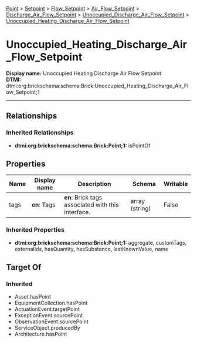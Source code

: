 [Point](../../../../../Point.md) > [Setpoint](../../../../Setpoint.md) > [Flow_Setpoint](../../../Flow_Setpoint.md) > [Air_Flow_Setpoint](../../Air_Flow_Setpoint.md) > [Discharge_Air_Flow_Setpoint](../Discharge_Air_Flow_Setpoint.md) > [Unoccupied_Discharge_Air_Flow_Setpoint](Unoccupied_Discharge_Air_Flow_Setpoint.md) > [Unoccupied_Heating_Discharge_Air_Flow_Setpoint](.)
# Unoccupied_Heating_Discharge_Air_Flow_Setpoint

**Display name:** Unoccupied Heating Discharge Air Flow Setpoint<br />
**DTMI:** dtmi:org:brickschema:schema:Brick:Unoccupied_Heating_Discharge_Air_Flow_Setpoint;1

---
## Relationships
### Inherited Relationships
* **dtmi:org:brickschema:schema:Brick:Point;1:** isPointOf
## Properties
|Name|Display name|Description|Schema|Writable|
|-|-|-|-|-|
|tags|**en**: Tags|**en**: Brick tags associated with this interface.|array (string)|False|
### Inherited Properties
* **dtmi:org:brickschema:schema:Brick:Point;1:** aggregate, customTags, externalIds, hasQuantity, hasSubstance, lastKnownValue, name
## Target Of
### Inherited
* Asset.hasPoint
* EquipmentCollection.hasPoint
* ActuationEvent.targetPoint
* ExceptionEvent.sourcePoint
* ObservationEvent.sourcePoint
* ServiceObject.producedBy
* Architecture.hasPoint
